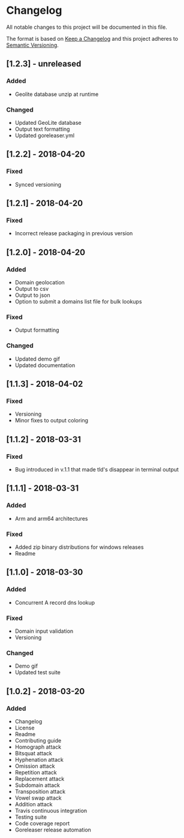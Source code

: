 # Changelog
All notable changes to this project will be documented in this file.

The format is based on [Keep a Changelog](http://keepachangelog.com/en/1.0.0/)
and this project adheres to [Semantic Versioning](http://semver.org/spec/v2.0.0.html).

## [1.2.3] - unreleased
### Added
- Geolite database unzip at runtime

### Changed
- Updated GeoLite database
- Output text formatting
- Updated goreleaser.yml

## [1.2.2] - 2018-04-20
### Fixed
- Synced versioning

## [1.2.1] - 2018-04-20
### Fixed
- Incorrect release packaging in previous version

## [1.2.0] - 2018-04-20
### Added
- Domain geolocation
- Output to csv
- Output to json
- Option to submit a domains list file for bulk lookups

### Fixed
- Output formatting

### Changed
- Updated demo gif
- Updated documentation

## [1.1.3] - 2018-04-02
### Fixed
- Versioning
- Minor fixes to output coloring

## [1.1.2] - 2018-03-31
### Fixed
- Bug introduced in v.1.1 that made tld's disappear in terminal output

## [1.1.1] - 2018-03-31
### Added
- Arm and arm64 architectures

### Fixed
- Added zip binary distributions for windows releases
- Readme

## [1.1.0] - 2018-03-30
### Added
- Concurrent A record dns lookup

### Fixed
- Domain input validation
- Versioning

### Changed
- Demo gif
- Updated test suite

## [1.0.2] - 2018-03-20
### Added
- Changelog
- License
- Readme
- Contributing guide
- Homograph attack
- Bitsquat attack
- Hyphenation attack
- Omission attack
- Repetition attack
- Replacement attack
- Subdomain attack
- Transposition attack
- Vowel swap attack
- Addition attack
- Travis continuous integration
- Testing suite
- Code coverage report
- Goreleaser release automation
